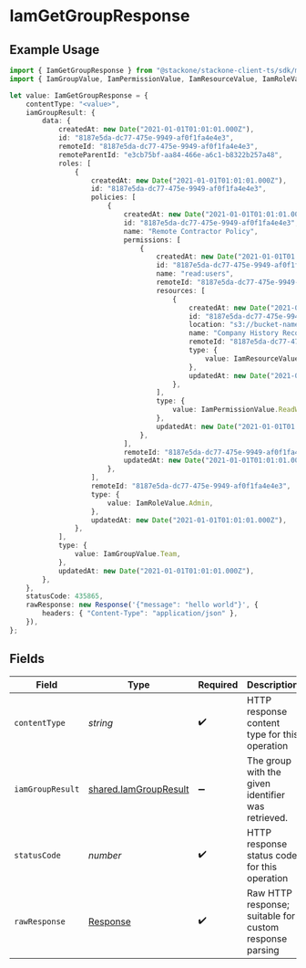 # IamGetGroupResponse

## Example Usage

```typescript
import { IamGetGroupResponse } from "@stackone/stackone-client-ts/sdk/models/operations";
import { IamGroupValue, IamPermissionValue, IamResourceValue, IamRoleValue } from "@stackone/stackone-client-ts/sdk/models/shared";

let value: IamGetGroupResponse = {
    contentType: "<value>",
    iamGroupResult: {
        data: {
            createdAt: new Date("2021-01-01T01:01:01.000Z"),
            id: "8187e5da-dc77-475e-9949-af0f1fa4e4e3",
            remoteId: "8187e5da-dc77-475e-9949-af0f1fa4e4e3",
            remoteParentId: "e3cb75bf-aa84-466e-a6c1-b8322b257a48",
            roles: [
                {
                    createdAt: new Date("2021-01-01T01:01:01.000Z"),
                    id: "8187e5da-dc77-475e-9949-af0f1fa4e4e3",
                    policies: [
                        {
                            createdAt: new Date("2021-01-01T01:01:01.000Z"),
                            id: "8187e5da-dc77-475e-9949-af0f1fa4e4e3",
                            name: "Remote Contractor Policy",
                            permissions: [
                                {
                                    createdAt: new Date("2021-01-01T01:01:01.000Z"),
                                    id: "8187e5da-dc77-475e-9949-af0f1fa4e4e3",
                                    name: "read:users",
                                    remoteId: "8187e5da-dc77-475e-9949-af0f1fa4e4e3",
                                    resources: [
                                        {
                                            createdAt: new Date("2021-01-01T01:01:01.000Z"),
                                            id: "8187e5da-dc77-475e-9949-af0f1fa4e4e3",
                                            location: "s3://bucket-name/folder-name",
                                            name: "Company History Records",
                                            remoteId: "8187e5da-dc77-475e-9949-af0f1fa4e4e3",
                                            type: {
                                                value: IamResourceValue.File,
                                            },
                                            updatedAt: new Date("2021-01-01T01:01:01.000Z"),
                                        },
                                    ],
                                    type: {
                                        value: IamPermissionValue.ReadWrite,
                                    },
                                    updatedAt: new Date("2021-01-01T01:01:01.000Z"),
                                },
                            ],
                            remoteId: "8187e5da-dc77-475e-9949-af0f1fa4e4e3",
                            updatedAt: new Date("2021-01-01T01:01:01.000Z"),
                        },
                    ],
                    remoteId: "8187e5da-dc77-475e-9949-af0f1fa4e4e3",
                    type: {
                        value: IamRoleValue.Admin,
                    },
                    updatedAt: new Date("2021-01-01T01:01:01.000Z"),
                },
            ],
            type: {
                value: IamGroupValue.Team,
            },
            updatedAt: new Date("2021-01-01T01:01:01.000Z"),
        },
    },
    statusCode: 435865,
    rawResponse: new Response('{"message": "hello world"}', {
        headers: { "Content-Type": "application/json" },
    }),
};
```

## Fields

| Field                                                                 | Type                                                                  | Required                                                              | Description                                                           |
| --------------------------------------------------------------------- | --------------------------------------------------------------------- | --------------------------------------------------------------------- | --------------------------------------------------------------------- |
| `contentType`                                                         | *string*                                                              | :heavy_check_mark:                                                    | HTTP response content type for this operation                         |
| `iamGroupResult`                                                      | [shared.IamGroupResult](../../../sdk/models/shared/iamgroupresult.md) | :heavy_minus_sign:                                                    | The group with the given identifier was retrieved.                    |
| `statusCode`                                                          | *number*                                                              | :heavy_check_mark:                                                    | HTTP response status code for this operation                          |
| `rawResponse`                                                         | [Response](https://developer.mozilla.org/en-US/docs/Web/API/Response) | :heavy_check_mark:                                                    | Raw HTTP response; suitable for custom response parsing               |